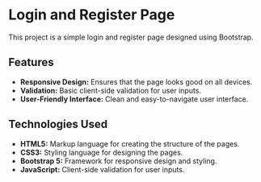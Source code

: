 # Login and Register Page

This project is a simple login and register page designed using Bootstrap.

## Features

- **Responsive Design:** Ensures that the page looks good on all devices.
- **Validation:** Basic client-side validation for user inputs.
- **User-Friendly Interface:** Clean and easy-to-navigate user interface.

## Technologies Used

- **HTML5:** Markup language for creating the structure of the pages.
- **CSS3:** Styling language for designing the pages.
- **Bootstrap 5:** Framework for responsive design and styling.
- **JavaScript:** Client-side validation for user inputs.
